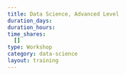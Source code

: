 ```yaml
---
title: Data Science, Advanced Level
duration_days:
duration_hours:
time_shares:
  []
type: Workshop
category: data-science
layout: training
---
```

